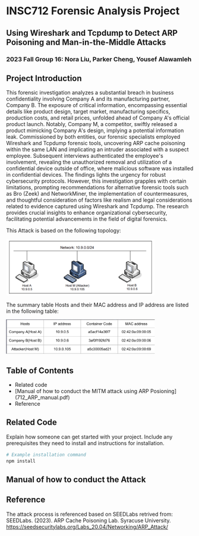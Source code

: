 #  INSC712 Forensic Analysis Project
## Using Wireshark and Tcpdump to Detect ARP Poisoning and Man-in-the-Middle Attacks
### 2023 Fall Group 16: Nora Liu, Parker Cheng, Yousef Alawamleh

## Project Introduction
This forensic investigation analyzes a substantial breach in business confidentiality involving Company A and its manufacturing partner, Company B. The exposure of critical information, encompassing essential details like product design, target market, manufacturing specifics, production costs, and retail prices, unfolded ahead of Company A's official product launch. Notably, Company M, a competitor, swiftly released a product mimicking Company A's design, implying a potential information leak. Commissioned by both entities, our forensic specialists employed Wireshark and Tcpdump forensic tools, uncovering ARP cache poisoning within the same LAN and implicating an intruder associated with a suspect employee. Subsequent interviews authenticated the employee's involvement, revealing the unauthorized removal and utilization of a confidential device outside of office, where malicious software was installed in confidential devices. The findings lights the urgency for robust cybersecurity protocols. However, this investigation grapples with certain limitations, prompting recommendations for alternative forensic tools such as Bro (Zeek) and NetworkMiner, the implementation of countermeasures, and thoughtful consideration of factors like realism and legal considerations related to evidence captured using Wireshark and Tcpdump. The research provides crucial insights to enhance organizational cybersecurity, facilitating potential advancements in the field of digital forensics.

This Attack is based on the following topology: 

<img src="attack_topology" alt="Attack Topology" width="400"/>

The summary table Hosts and their MAC address and IP address are listed in the following table:

<img src="summary_MAC_IP_table" alt="Summary of MAC and IP Address of Related Parties" width="400"/>


## Table of Contents

- Related code
- [Manual of how to conduct the MITM attack using ARP Posioning] (712_ARP_manual.pdf)
- Reference 

## Related Code 

Explain how someone can get started with your project. Include any prerequisites they need to install and instructions for installation.

```bash
# Example installation command
npm install
```
## Manual of how to conduct the Attack


## Reference
The attack process is referenced based on SEEDLabs retrived from: 
SEEDLabs. (2023). ARP Cache Poisoning Lab. Syracuse University. https://seedsecuritylabs.org/Labs_20.04/Networking/ARP_Attack/



